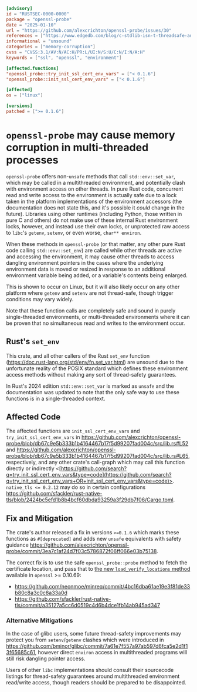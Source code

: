 ```toml
[advisory]
id = "RUSTSEC-0000-0000"
package = "openssl-probe"
date = "2025-01-10"
url = "https://github.com/alexcrichton/openssl-probe/issues/30"
references = ["https://www.edgedb.com/blog/c-stdlib-isn-t-threadsafe-and-even-safe-rust-didn-t-save-us"]
informational = "unsound"
categories = ["memory-corruption"]
cvss = "CVSS:3.1/AV:N/AC:H/PR:L/UI:N/S:U/C:N/I:N/A:H"
keywords = ["ssl", "openssl", "environment"]

[affected.functions]
"openssl_probe::try_init_ssl_cert_env_vars" = ["< 0.1.6"]
"openssl_probe::init_ssl_cert_env_vars" = ["< 0.1.6"]

[affected]
os = ["linux"]

[versions]
patched = [">= 0.1.6"]
```

# `openssl-probe` may cause memory corruption in multi-threaded processes

`openssl-probe` offers non-`unsafe` methods that call `std::env::set_var`, which may be called
in a multithreaded environment, and potentially clash with environment access on other threads.
In pure Rust code, concurrent read and write access to the environment is actually safe due to a lock
taken in the platform implementations of the environment accessors (the documentation does not
state this, and it's possible it _could_ change in the future). Libraries using other runtimes
(including Python, those written in pure C and others) do not make use of these internal Rust
environment locks, however, and instead use their own locks, or unprotected raw access to `libc`'s 
`getenv`, `setenv`, or even worse, `char** environ`.

When these methods in `openssl-probe` (or that matter, any other pure Rust code calling `std::env::set_env`)
are called while other threads are active and accessing the environment, it
may cause other threads to access dangling environment pointers in the cases where the underlying
environment data is moved or resized in response to an additional environment variable being
added, or a variable's contents being enlarged.

This is shown to occur on Linux, but it will also likely occur on any other platform where `getenv`
and `setenv` are not thread-safe, though trigger conditions may vary widely.

Note that these function calls are completely safe and sound in purely single-threaded environments,
or multi-threaded environments where it can be proven that no simultaneous read and writes to the
environment occur.

## Rust's `set_env`

This crate, and all other callers of the Rust `set_env` function (<https://doc.rust-lang.org/std/env/fn.set_var.html>)
are unsound due to the unfortunate reality of the POSIX standard which defines these environment access methods
without making any sort of thread-safety guarantees.

In Rust's 2024 edition `std::env::set_var` is marked as `unsafe` and the documentation was updated to note
that the only safe way to use these functions is in a single-threaded context.

## Affected Code

The affected functions are `init_ssl_cert_env_vars` and `try_init_ssl_cert_env_vars` in 
<https://github.com/alexcrichton/openssl-probe/blob/db67c9e5b333b1b4164467b17f5d99207fad004c/src/lib.rs#L52> and <https://github.com/alexcrichton/openssl-probe/blob/db67c9e5b333b1b4164467b17f5d99207fad004c/src/lib.rs#L65>, respectively, and
any other crate's call-graph which may call this function directly or indirectly
<[https://github.com/search?q=try_init_ssl_cert_env_vars&type=code](https://github.com/search?q=try_init_ssl_cert_env_vars+OR+init_ssl_cert_env_vars&type=code)>.  `native_tls <= 0.2.12` may
do so in certain configurations <https://github.com/sfackler/rust-native-tls/blob/2424bc5efd1b8b4bcf60dbda93259a3f29db7f06/Cargo.toml>.

## Fix and Mitigation

The crate's author released a fix in versions `>=0.1.6` which marks these functions as `#[deprecated]` and adds
new `unsafe` equivalents with safety guidance <https://github.com/alexcrichton/openssl-probe/commit/3ea7c1af24d7f03c5786872f06ff066e03b75138>.

The correct fix is to use the safe `openssl_probe::probe` method to fetch the certificate location, and pass that to
[the new `load_verify_locations` method](https://docs.rs/openssl/latest/openssl/ssl/struct.SslConnectorBuilder.html#method.load_verify_locations) available in `openssl` >= 0.10.69:

 - https://github.com/neonmoe/minreq/commit/4bc16dba61ae19e3f81de33b80c8a3c0c8a33a0d
 - https://github.com/sfackler/rust-native-tls/commit/a35127a5cc6d0519c4d6b4dce1fb14ab945ad347

### Alternative Mitigations

In the case of glibc users, some future thread-safety improvements may protect you from `setenv`/`getenv` clashes
which were introduced in <https://github.com/bminor/glibc/commit/7a61e7f557a97ab597d6fca5e2d1f13f65685c61>,
however direct `environ` access in multithreaded programs will still risk dangling pointer access.

Users of other `libc` implementations should consult their sourcecode listings for thread-safety guarantees
around multithreaded environment read/write access, though readers should be prepared to be disappointed.
